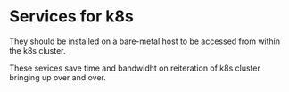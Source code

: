 # Services for k8s
They should be installed on a bare-metal host to be accessed from within the k8s cluster.

These sevices save time and bandwidht on reiteration of k8s cluster bringing up over and over.